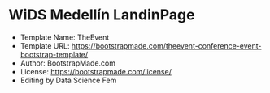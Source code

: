 # WiDS  Medellín LandinPage 


- Template Name: TheEvent
- Template URL: https://bootstrapmade.com/theevent-conference-event-bootstrap-template/
- Author: BootstrapMade.com
- License: https://bootstrapmade.com/license/
- Editing by Data Science Fem

